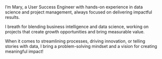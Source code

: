 I’m Mary, a User Success Engineer with hands-on experience in data science and project management, always focused on delivering impactful results.

I breath for blending business intelligence and data science, working on projects that create growth opportunities and bring measurable value.

When it comes to streamlining processes, driving innovation, or telling stories with data, I bring a problem-solving mindset and a vision for creating meaningful impact!


